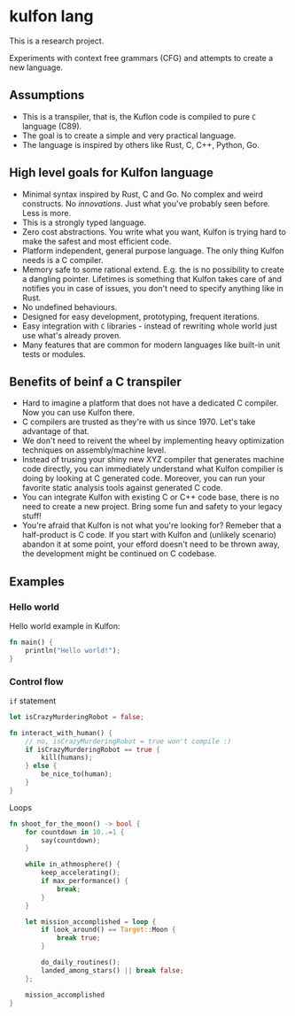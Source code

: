 # kulfon lang

This is a research project.

Experiments with context free grammars (CFG) and attempts to create a new language.

## Assumptions
- This is a transpiler, that is, the Kuflon code is compiled to pure `C` language (C89).
- The goal is to create a simple and very practical language.
- The language is inspired by others like Rust, C, C++, Python, Go.

## High level goals for Kulfon language
- Minimal syntax inspired by Rust, C and Go. No complex and weird constructs. No _innovations_. Just what you've probably seen before. Less is more.
- This is a strongly typed language. 
- Zero cost abstractions. You write what you want, Kulfon is trying hard to make the safest and most efficient code.
- Platform independent, general purpose language. The only thing Kulfon needs is a C compiler.
- Memory safe to some rational extend. E.g. the is no possibility to create a dangling pointer. Lifetimes is something that Kulfon takes care of and notifies you in case of issues, you don't need to specify anything like in Rust.
- No undefined behaviours.
- Designed for easy development, prototyping, frequent iterations.
- Easy integration with `C` libraries - instead of rewriting whole world just use what's already proven.
- Many features that are common for modern languages like built-in unit tests or modules.

## Benefits of beinf a C transpiler
- Hard to imagine a platform that does not have a dedicated C compiler. Now you can use Kulfon there.
- C compilers are trusted as they're with us since 1970. Let's take advantage of that.
- We don't need to reivent the wheel by implementing heavy optimization techniques on assembly/machine level.
- Instead of trusing your shiny new XYZ compiler that generates machine code directly, you can immediately understand what Kulfon compilier is doing by looking at C generated code. Moreover, you can run your favorite static analysis tools against generated C code.
- You can integrate Kulfon with existing C or C++ code base, there is no need to create a new project. Bring some fun and safety to your legacy stuff!
- You're afraid that Kulfon is not what you're looking for? Remeber that a half-product is C code. If you start with Kulfon and (unlikely scenario) abandon it at some point, your efford doesn't need to be thrown away, the development might be continued on C codebase.

## Examples
### Hello world
Hello world example in Kulfon:
```rust
fn main() {
    println("Hello world!");
}
```

### Control flow

`if` statement
```rust
let isCrazyMurderingRobot = false;

fn interact_with_human() {
    // no, isCrazyMurderingRobot = true won't compile :)
    if isCrazyMurderingRobot == true {
        kill(humans);
    } else {
        be_nice_to(human);
    }
}
```

Loops
```rust
fn shoot_for_the_moon() -> bool {
    for countdown in 10..=1 {
        say(countdown);
    }

    while in_athmosphere() {
        keep_accelerating();
        if max_performance() {
            break;
        }
    }

    let mission_accomplished = loop {
        if look_around() == Target::Moon {
            break true;
        }

        do_daily_routines();
        landed_among_stars() || break false;
    };

    mission_accomplished
}
```
